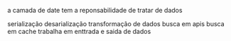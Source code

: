 a camada de date tem a reponsabilidade de tratar de dados

serialização
desarialização
transformação de dados
busca em apis
busca em  cache
trabalha em enttrada e saida de dados
